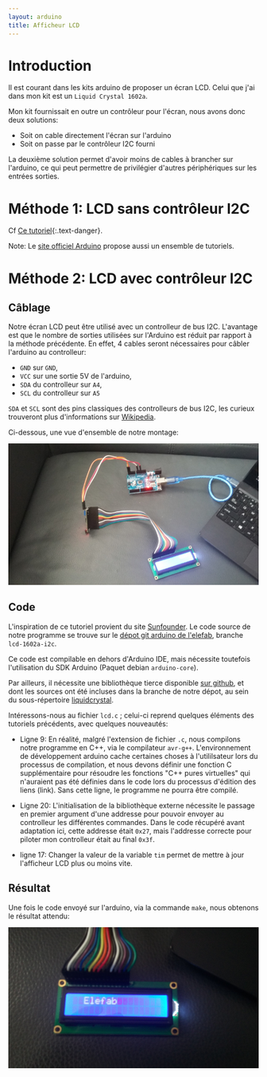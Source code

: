 ```yaml
---
layout: arduino
title: Afficheur LCD
---
```

# Introduction

Il est courant dans les kits arduino de proposer un écran LCD. Celui que j'ai
dans mon kit est un `Liquid Crystal 1602a`.

Mon kit fournissait en outre un contrôleur pour l'écran, nous avons donc deux
solutions:

* Soit on cable directement l'écran sur l'arduino
* Soit on passe par le contrôleur I2C fourni

La deuxième solution permet d'avoir moins de cables à brancher sur l'arduino,
ce qui peut permettre de privilégier d'autres périphériques sur les entrées
sorties.

# Méthode 1: LCD sans contrôleur I2C

Cf [Ce tutoriel](http://www.dreamdealer.nl/tutorials/connecting_a_1602a_lcd_display_and_a_light_sensor_to_arduino_uno.html){:.text-danger}.

Note: Le [site officiel
Arduino](https://www.arduino.cc/en/Reference/LiquidCrystal) propose aussi un
ensemble de tutoriels.

# Méthode 2: LCD avec contrôleur I2C

## Câblage

Notre écran LCD peut être utilisé avec un controlleur de bus I2C. L'avantage
est que le nombre de sorties utilisées sur l'Arduino est réduit par rapport à
la méthode précédente. En effet, 4 cables seront nécessaires pour câbler
l'arduino au controlleur:

* `GND` sur `GND`,
* `VCC` sur une sortie 5V de l'arduino,
* `SDA` du controlleur sur `A4`,
* `SCL` du controlleur sur `A5`

`SDA` et `SCL` sont des pins classiques des controlleurs de bus I2C, les curieux
trouveront plus d'informations sur
[Wikipedia](https://fr.wikipedia.org/wiki/I2C#Topologie).

Ci-dessous, une vue d'ensemble de notre montage:

![Vue d'ensemble](./images/lcd/schematic.jpg)

## Code

L'inspiration de ce tutoriel provient du site
[Sunfounder](https://www.sunfounder.com/learn/Sensor-Kit-v2-0-for-Arduino/lesson-1-display-by-i2c-lcd1602-sensor-kit-v2-0-for-arduino.html).
Le code source de notre programme se trouve sur le [dépot git arduino de
l'elefab](https://github.com/fablab-elefab/arduino-sandbox/tree/lcd-1602a-i2c),
branche `lcd-1602a-i2c`.

Ce code est compilable en dehors d'Arduino IDE, mais nécessite toutefois
l'utilisation du SDK Arduino (Paquet debian `arduino-core`).

Par ailleurs, il nécessite une bibliothèque tierce disponible [sur
github](https://github.com/marcoschwartz/LiquidCrystal_I2C/), et dont les
sources ont été incluses dans la branche de notre dépot, au sein du
sous-répertoire
[liquidcrystal](https://github.com/fablab-elefab/arduino-sandbox/tree/lcd-1602a-i2c/liquidcrystal).

Intéressons-nous au fichier `lcd.c` ; celui-ci reprend quelques éléments des
tutoriels précédents, avec quelques nouveautés:

* Ligne 9: En réalité, malgré l'extension de fichier `.c`, nous compilons notre
  programme en C++, via le compilateur `avr-g++`. L'environnement de
développement arduino cache certaines choses à l'utililsateur lors du processus
de compilation, et nous devons définir une fonction C supplémentaire pour
résoudre les fonctions "C++ pures virtuelles" qui n'auraient pas été définies
dans le code lors du processus d'édition des liens (link). Sans cette ligne, le
programme ne pourra être compilé.

* Ligne 20:  L'initialisation de la bibliothèque externe nécessite le passage
  en premier argument d'une addresse pour pouvoir envoyer au controlleur les
différentes commandes. Dans le code récupéré avant adaptation ici, cette
addresse était `0x27`, mais l'addresse correcte pour piloter mon controlleur
était au final `0x3f`.

* ligne 17: Changer la valeur de la variable `tim` permet de mettre à jour
  l'afficheur LCD plus ou moins vite.

## Résultat

Une fois le code envoyé sur l'arduino, via la commande `make`, nous obtenons le
résultat attendu:

![Résultat](./images/lcd/lcd-elefab.jpg)


